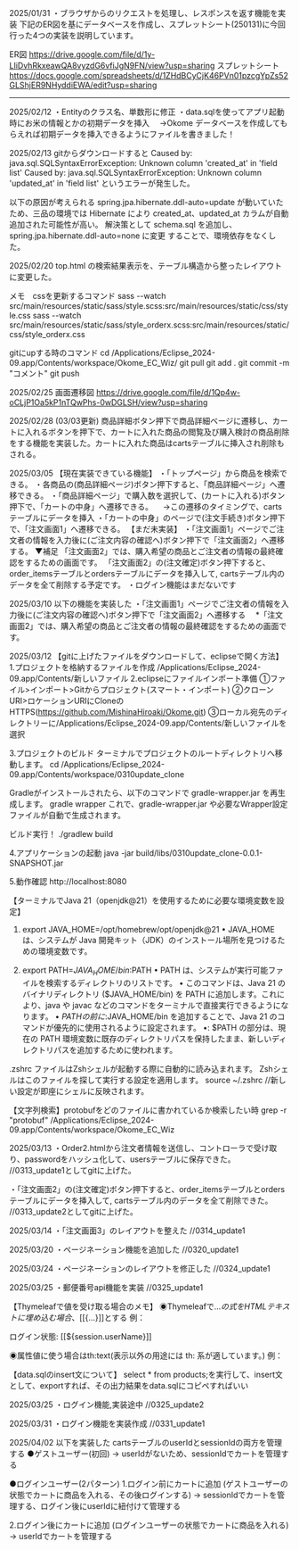 2025/01/31
・ブラウザからのリクエストを処理し、レスポンスを返す機能を実装
下記のER図を基にデータベースを作成し、スプレットシート(250131)に今回行った4つの実装を説明しています。

ER図
https://drive.google.com/file/d/1y-LIiDvhRkxeawQA8vyzdG6vfiJgN9FN/view?usp=sharing
スプレットシート
https://docs.google.com/spreadsheets/d/1ZHdBCyCjK46PVn01pzcgYpZs52GLShjER9NHyddiEWA/edit?usp=sharing

------
2025/02/12
・Entityのクラス名、単数形に修正
・data.sqlを使ってアプリ起動時にお米の情報とかの初期データを挿入
　->Okome データベースを作成してもらえれば初期データを挿入できるようにファイルを書きました！

2025/02/13
gitからダウンロードすると
Caused by: java.sql.SQLSyntaxErrorException: Unknown column 'created_at' in 'field list'
Caused by: java.sql.SQLSyntaxErrorException: Unknown column 'updated_at' in 'field list'
というエラーが発生した。

以下の原因が考えられる
spring.jpa.hibernate.ddl-auto=update が動いていたため、三品の環境では Hibernate により created_at、updated_at カラムが自動追加された可能性が高い。
解決策として schema.sql を追加し、spring.jpa.hibernate.ddl-auto=none に変更 することで、環境依存をなくした。

2025/02/20 
top.html の検索結果表示を、テーブル構造から整ったレイアウトに変更した。




メモ　cssを更新するコマンド 
 sass --watch src/main/resources/static/sass/style.scss:src/main/resources/static/css/style.css
 sass --watch src/main/resources/static/sass/style_orderx.scss:src/main/resources/static/css/style_orderx.css


 gitにupする時のコマンド
 cd /Applications/Eclipse_2024-09.app/Contents/workspace/Okome_EC_Wiz/
 git pull
 git add .
 git commit -m "コメント"
 git push

2025/02/25
画面遷移図
https://drive.google.com/file/d/1Qp4w-oCLjP1Oa5kP1nTQwPhs-0wDGLSH/view?usp=sharing


2025/02/28 (03/03更新)
商品詳細ボタン押下で商品詳細ベージに遷移し、カートに入れるボタンを押下で、カートに入れた商品の閲覧及び購入検討の商品削除をする機能を実装した。カートに入れた商品はcartsテーブルに挿入され削除もされる。

2025/03/05
【現在実装できている機能】
・「トップページ」から商品を検索できる。
・各商品の(商品詳細ページ)ボタン押下すると、「商品詳細ページ」へ遷移できる。
・「商品詳細ページ」で購入数を選択して、(カートに入れる)ボタン押下で、「カートの中身」へ遷移できる。
　->この遷移のタイミングで、cartsテーブルにデータを挿入
・「カートの中身」のページで(注文手続き)ボタン押下で、「注文画面1」へ遷移できる。
【まだ未実装】
・「注文画面1」ページでご注文者の情報を入力後に(ご注文内容の確認へ)ボタン押下で「注文画面2」へ遷移する。
 ▼補足
「注文画面2」では、購入希望の商品とご注文者の情報の最終確認をするための画面です。
「注文画面2」の(注文確定)ボタン押下すると、order_itemsテーブルとordersテーブルにデータを挿入して,
 cartsテーブル内のデータを全て削除する予定です。
・ログイン機能はまだないです

2025/03/10
以下の機能を実装した
・「注文画面1」ページでご注文者の情報を入力後に(ご注文内容の確認へ)ボタン押下で「注文画面2」へ遷移する
　*「注文画面2」では、購入希望の商品とご注文者の情報の最終確認をするための画面です。

2025/03/12
【gitに上げたファイルをダウンロードして、eclipseで開く方法】
1.プロジェクトを格納するファイルを作成
/Applications/Eclipse_2024-09.app/Contents/新しいファイル
2.eclipseにファイルインポート準備
①ファイル>インポート>Gitからプロジェクト(スマート・インポート)
②クローンURI>ロケーションURIにCloneのHTTPS(https://github.com/MishinaHiroaki/Okome.git)
③ローカル宛先のディレクトリーに/Applications/Eclipse_2024-09.app/Contents/新しいファイルを選択

3.プロジェクトのビルド
ターミナルでプロジェクトのルートディレクトリへ移動します。
cd /Applications/Eclipse_2024-09.app/Contents/workspace/0310update_clone

Gradleがインストールされたら、以下のコマンドで gradle-wrapper.jar を再生成します。
gradle wrapper
これで、gradle-wrapper.jar や必要なWrapper設定ファイルが自動で生成されます。

ビルド実行！
./gradlew build

4.アプリケーションの起動
java -jar build/libs/0310update_clone-0.0.1-SNAPSHOT.jar

5.動作確認
http://localhost:8080

【ターミナルでJava 21（openjdk@21）を使用するために必要な環境変数を設定】
1. export JAVA_HOME=/opt/homebrew/opt/openjdk@21
•	JAVA_HOME は、システムが Java 開発キット（JDK）のインストール場所を見つけるための環境変数です。

2. export PATH=$JAVA_HOME/bin:$PATH
•	PATH は、システムが実行可能ファイルを検索するディレクトリのリストです。
•	このコマンドは、Java 21 のバイナリディレクトリ ($JAVA_HOME/bin) を PATH に追加します。これにより、java や javac などのコマンドをターミナルで直接実行できるようになります。
•	$PATH の前に :$JAVA_HOME/bin を追加することで、Java 21 のコマンドが優先的に使用されるように設定されます。
•: $PATH の部分は、現在の PATH 環境変数に既存のディレクトリパスを保持したまま、新しいディレクトリパスを追加するために使われます。

.zshrc ファイルはZshシェルが起動する際に自動的に読み込まれます。
Zshシェルはこのファイルを探して実行する設定を適用します。
source ~/.zshrc //新しい設定が即座にシェルに反映されます。


【文字列検索】protobufをどのファイルに書かれているか検索したい時
grep -r "protobuf" /Applications/Eclipse_2024-09.app/Contents/workspace/Okome_EC_Wiz


2025/03/13
・Order2.htmlから注文者情報を送信し、コントローラで受け取り、passwordをハッシュ化して、usersテーブルに保存できた。
//0313_update1としてgitに上げた。

・「注文画面2」の(注文確定)ボタン押下すると、order_itemsテーブルとordersテーブルにデータを挿入して,
 cartsテーブル内のデータを全て削除できた。
//0313_update2としてgitに上げた。

2025/03/14
・「注文画面3」のレイアウトを整えた
//0314_update1

2025/03/20
・ページネーション機能を追加した
//0320_update1

2025/03/24
・ページネーションのレイアウトを修正した
//0324_update1

2025/03/25
・郵便番号api機能を実装
//0325_update1

【Thymeleafで値を受け取る場合のメモ】
◉Thymeleafで${...}の式をHTMLテキストに埋め込む場合、[[${...}]]とする
例：<p>ログイン状態: [[${session.userName}]]</p>

◉属性値に使う場合はth:text(表示以外の用途には th: 系が適しています。)
例：<p th:text="${session.userName}"></p>

【data.sqlのinsert文について】
select * from products;を実行して、insert文として、exportすれば、その出力結果をdata.sqlにコピペすればいい

2025/03/25
・ログイン機能,実装途中
//0325_update2

2025/03/31
・ログイン機能を実装作成
//0331_update1

2025/04/02
以下を実装した
cartsテーブルのuserIdとsessionIdの両方を管理する
●ゲストユーザー(初回)
-> userIdがないため、sessionIdでカートを管理する

●ログインユーザー(2パターン)
1.ログイン前にカートに追加 (ゲストユーザーの状態でカートに商品を入れる、その後ログインする)
-> sessionIdでカートを管理する、ログイン後にuserIdに紐付けて管理する

2.ログイン後にカートに追加 (ログインユーザーの状態でカートに商品を入れる)
-> userIdでカートを管理する






